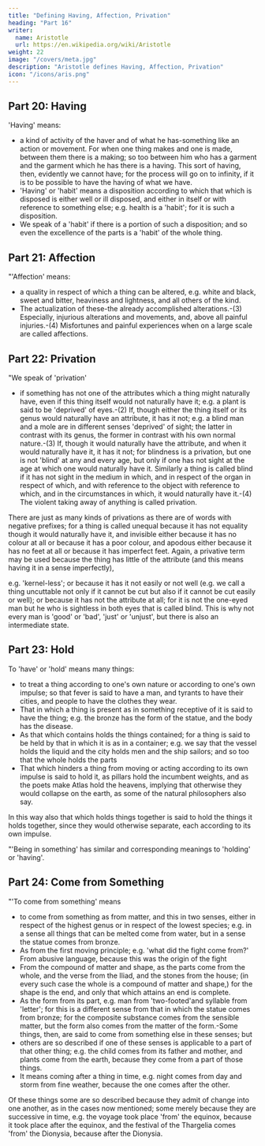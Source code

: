 ```yaml
---
title: "Defining Having, Affection, Privation"
heading: "Part 16"
writer:
  name: Aristotle 
  url: https://en.wikipedia.org/wiki/Aristotle
weight: 22
image: "/covers/meta.jpg"
description: "Aristotle defines Having, Affection, Privation"
icon: "/icons/aris.png"
---
```




## Part 20: Having

'Having' means:

- a kind of activity of the haver and of what he has-something like an action or movement. For when one thing makes and one is made, between them there is a making; so too between him who has a garment and the garment which he has there is a having. This sort of having, then, evidently we cannot have; for the process will go on to infinity, if it is to be possible to have the having of what we have.
- 'Having' or 'habit' means a disposition according to which that which is disposed is either well or ill disposed, and either in itself or with reference to something else; e.g. health is a 'habit'; for it is such a disposition.
- We speak of a 'habit' if there is a portion of such a disposition; and so even the excellence of the parts is a 'habit' of the whole thing.


## Part 21: Affection

"'Affection' means:

- a quality in respect of which a thing can be altered, e.g. white and black, sweet and bitter, heaviness and lightness, and all others of the kind.
- The actualization of these-the already accomplished alterations.-(3) Especially, injurious alterations and movements, and, above all painful injuries.-(4) Misfortunes and painful experiences when on a large scale are called affections.


## Part 22: Privation

"We speak of 'privation'
- if something has not one of the attributes which a thing might naturally have, even if this thing itself would not naturally have it; e.g. a plant is said to be 'deprived' of eyes.-(2) If, though either the thing itself or its genus would naturally have an attribute, it has it not; e.g. a blind man and a mole are in different senses 'deprived' of sight; the latter in contrast with its genus, the former in contrast with his own normal nature.-(3) If, though it would naturally have the attribute, and when it would naturally have it, it has it not; for blindness is a privation, but one is not 'blind' at any and every age, but only if one has not sight at the age at which one would naturally have it. Similarly a thing is called blind if it has not sight in the medium in which, and in respect of the organ in respect of which, and with reference to the object with reference to which, and in the circumstances in which, it would naturally have it.-(4) The violent taking away of anything is called privation.

There are just as many kinds of privations as there are of words with negative prefixes; for a thing is called unequal because it has not equality though it would naturally have it, and invisible either because it has no colour at all or because it has a poor colour, and apodous either because it has no feet at all or because it has imperfect feet. Again, a privative term may be used because the thing has little of the attribute (and this means having it in a sense imperfectly), 

e.g. 'kernel-less'; or because it has it not easily or not well (e.g. we call a thing uncuttable not only if it cannot be cut but also if it cannot be cut easily or well); or because it has not the attribute at all; for it is not the one-eyed man but he who is sightless in both eyes that is called blind. This is why not every man is 'good' or 'bad', 'just' or 'unjust', but there is also an intermediate state.


## Part 23: Hold

To 'have' or 'hold' means many things:
- to treat a thing according to one's own nature or according to one's own impulse; so that fever is said to have a man, and tyrants to have their cities, and people to have the clothes they wear.
- That in which a thing is present as in something receptive of it is said to have the thing; e.g. the bronze has the form of the statue, and the body has the disease.
- As that which contains holds the things contained; for a thing is said to be held by that in which it is as in a container; e.g. we say that the vessel holds the liquid and the city holds men and the ship sailors; and so too that the whole holds the parts
- That which hinders a thing from moving or acting according to its own impulse is said to hold it, as pillars hold the incumbent weights, and as the poets make Atlas hold the heavens, implying that otherwise they would collapse on the earth, as some of the natural philosophers also say. 

In this way also that which holds things together is said to hold the things it holds together, since they would otherwise separate, each according to its own impulse.

"'Being in something' has similar and corresponding meanings to 'holding' or 'having'.


## Part 24: Come from Something

"'To come from something' means

- to come from something as from matter, and this in two senses, either in respect of the highest genus or in respect of the lowest species; e.g. in a sense all things that can be melted come from water, but in a sense the statue comes from bronze.
- As from the first moving principle; e.g. 'what did the fight come from?' From abusive language, because this was the origin of the fight
- From the compound of matter and shape, as the parts come from the whole, and the verse from the Iliad, and the stones from the house; (in every such case the whole is a compound of matter and shape,) for the shape is the end, and only that which attains an end is complete.
- As the form from its part, e.g. man from 'two-footed'and syllable from 'letter'; for this is a different sense from that in which the statue comes from bronze; for the composite substance comes from the sensible matter, but the form also comes from the matter of the form.-Some things, then, are said to come from something else in these senses; but 
- others are so described if one of these senses is applicable to a part of that other thing; e.g. the child comes from its father and mother, and plants come from the earth, because they come from a part of those things.
- It means coming after a thing in time, e.g. night comes from day and storm from fine weather, because the one comes after the other. 

Of these things some are so described because they admit of change into one another, as in the cases now mentioned; some merely because they are successive in time, e.g. the voyage took place 'from' the equinox, because it took place after the equinox, and the festival of the Thargelia comes 'from' the Dionysia, because after the Dionysia.

